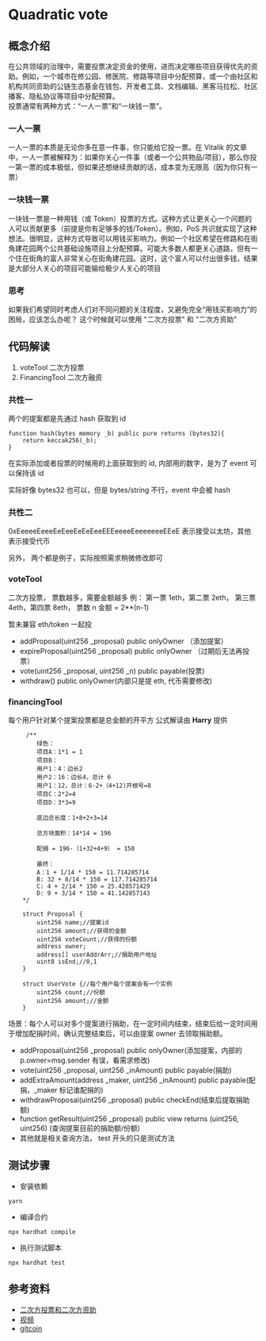# Quadratic vote

## 概念介绍

在公共领域的治理中，需要投票决定资金的使用，进而决定哪些项目获得优先的资助。例如，一个城市在修公园、修医院、修路等项目中分配预算，或一个由社区和机构共同资助的公链生态基金在钱包、开发者工具、文档编辑、黑客马拉松、社区播客、隐私协议等项目中分配预算。  
投票通常有两种方式：“一人一票”和“一块钱一票”。

### 一人一票

一人一票的本质是无论你多在意一件事，你只能给它投一票。在 Vitalik 的文章中，一人一票被解释为：如果你关心一件事（或者一个公共物品/项目），那么你投一第一票的成本极低，但如果还想继续贡献的话，成本变为无限高（因为你只有一票）

### 一块钱一票

一块钱一票是一种用钱（或 Token）投票的方式。这种方式让更关心一个问题的人可以贡献更多（前提是你有足够多的钱/Token）。例如，PoS 共识就实现了这种想法。很明显，这种方式导致可以用钱买影响力。例如一个社区希望在修路和在街角建花园两个公共基础设施项目上分配预算。可能大多数人都更关心道路，但有一个住在街角的富人非常关心在街角建花园。这时，这个富人可以付出很多钱，结果是大部分人关心的项目可能输给极少人关心的项目

### 思考

如果我们希望同时考虑人们对不同问题的关注程度，又避免完全“用钱买影响力”的困局，应该怎么办呢？ 这个时候就可以使用 "二次方投票" 和 "二次方资助"

## 代码解读

1. voteTool 二次方投票
2. FinancingTool 二次方融资

### 共性一

两个的提案都是先通过 hash 获取到 id

```
function hash(bytes memory _b) public pure returns (bytes32){
    return keccak256(_b);
}
```

在实际添加或者投票的时候用的上面获取到的 id, 内部用的数字，是为了 event 可以保持该 id

实际好像 bytes32 也可以，但是 bytes/string 不行，event 中会被 hash

### 共性二

0xEeeeeEeeeEeEeeEeEeEeeEEEeeeeEeeeeeeeEEeE
表示接受以太坊，其他表示接受代币

另外， 两个都是例子，实际按照需求稍微修改即可

### voteTool

二次方投票， 票数越多，需要金额越多
例： 第一票 1eth，第二票 2eth， 第三票 4eth，第四票 8eth，
票数 n 金额 = 2\*\*(n-1)

暂未兼容 eth/token 一起投

- addProposal(uint256 \_proposal) public onlyOwner （添加提案）
- expireProposal(uint256 \_proposal) public onlyOwner （过期后无法再投票）
- vote(uint256 \_proposal, uint256 \_n) public payable(投票)
- withdraw() public onlyOwner(内部只是提 eth, 代币需要修改)

### financingTool

每个用户针对某个提案投票都是总金额的开平方
公式解读由 **Harry** 提供

```
	 /**
        绿色：
        项目A：1*1 = 1
        项目B：
        用户1：4：边长2
        用户2：16：边长4，总计 6
        用户1：12，总计：6-2+（4+12)开根号=8
        项目C：2*2=4
        项目D：3*3=9

        底边总长度：1+8+2+3=14

        总方块面积：14*14 = 196

        配捐 = 196-（1+32+4+9） = 150

        最终：
        A：1 + 1/14 * 150 = 11.714285714
        B: 32 + 8/14 * 150 = 117.714285714
        C: 4 + 2/14 * 150 = 25.428571429
        D: 9 + 3/14 * 150 = 41.142857143
	*/

    struct Proposal {
        uint256 name;//提案id
        uint256 amount;//获得的金额
        uint256 voteCount;//获得的份额
        address owner;
        address[] userAddrArr;//捐助用户地址
        uint8 isEnd;//0,1
    }

    struct UserVote {//每个用户每个提案会有一个实例
        uint256 count;//份额
        uint256 amount;//金额
    }

```

场景：每个人可以对多个提案进行捐助，在一定时间内结束，结束后给一定时间用于增加配捐时间，确认完整结束后，可以由提案 owner 去领取捐助额。

- addProposal(uint256 \_proposal) public onlyOwner(添加提案，内部的 p.owner=msg.sender 有误，看需求修改)
- vote(uint256 \_proposal, uint256 \_inAmount) public payable(捐助)
- addExtraAmount(address \_maker, uint256 \_inAmount) public payable(配捐，\_maker 标记谁配捐的)
- withdrawProposal(uint256 \_proposal) public checkEnd(结束后提取捐助额)
- function getResult(uint256 \_proposal) public view returns (uint256, uint256) (查询提案目前的捐助额/份额)
- 其他就是相关查询方法， test 开头的只是测试方法

## 测试步骤

- 安装依赖

```
yarn
```

- 编译合约

```
npx hardhat compile
```

- 执行测试脚本

```
npx hardhat test
```

## 参考资料

- [二次方投票和二次方资助](https://www.matataki.io/p/6113)
- [视频](https://www.bilibili.com/video/BV1Y5411w77b/)
- [gitcoin](https://gitcoin.co/blog/gitcoin-grants-quadratic-funding-for-the-world/)
